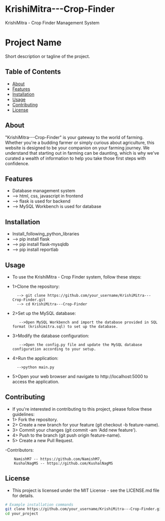 # KrishiMitra---Crop-Finder
KrishiMitra - Crop Finder Management System 

# Project Name

Short description or tagline of the project.

## Table of Contents

- [About](#about)
- [Features](#features)
- [Installation](#installation)
- [Usage](#usage)
- [Contributing](#contributing)
- [License](#license)




## About

"KrishiMitra---Crop-Finder" is your gateway to the world of farming. Whether you're a budding farmer or simply curious
            about agriculture, this website is designed to be your companion on your farming journey. We understand that
            starting out in farming can be daunting, which is why we've curated a wealth of information to help you take
            those first steps with confidence.


## Features

- Database management system 
- --> html, css, javascript in frontend
- --> flask is used for backend
- --> MySQL Workbench is used for database


## Installation

- Install_following_python_libraries
- --> pip install flask
- --> pip install flask-mysqldb
- --> pip install reportlab

## Usage

- To use the KrishiMitra - Crop Finder system, follow these steps:

- 1>Clone the repository:

        --> git clone https://github.com/your_username/KrishiMitra---Crop-Finder.git
        --> cd KrishiMitra---Crop-Finder 

- 2>Set up the MySQL database:

         -->Open MySQL Workbench and import the database provided in SQL format (krishimitra.sql) to set up the database.

- 3>Modify the database configuration:

         -->Open the config.py file and update the MySQL database configuration according to your setup.

- 4>Run the application:

        -->python main.py

- 5>Open your web browser and navigate to http://localhost:5000 to access the application.


## Contributing

- If you're interested in contributing to this project, please follow these guidelines:
- 1> Fork the repository.
- 2> Create a new branch for your feature (git checkout -b feature-name).
- 3> Commit your changes (git commit -am 'Add new feature').
- 4> Push to the branch (git push origin feature-name).
- 5> Create a new Pull Request.

-Contributors:

        NamishM7 -- https://github.com/NamishM7,
        KushalNagMS -- https://github.com/KushalNagMS


## License

- This project is licensed under the MIT License - see the LICENSE.md file for details.




```bash
# Example installation commands
git clone https://github.com/your_username/KrishiMitra---Crop-Finder.git
cd your_project